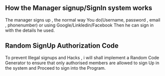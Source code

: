 ## How the Manager signup/SignIn system works
The manager signs up , the normal way You do(Username, password , email , phonenumber) or using Google/Linkledin/Facebook
Then he can sign in with the details he used.
## Random SignUp Authorization Code
To prevent Illegal signups and Hacks , i will shall implement a Random Code Generator to ensure that only authorised members are allowed to sign Up in the system and Proceed to sign into the Program. 